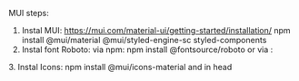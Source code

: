 MUI steps:

1. Instal MUI: https://mui.com/material-ui/getting-started/installation/
   npm install @mui/material @mui/styled-engine-sc styled-components
2. Instal font Roboto:
via npm: npm install @fontsource/roboto
or
via <head>:
   <link rel="preconnect" href="https://fonts.googleapis.com" />
<link rel="preconnect" href="https://fonts.gstatic.com" crossorigin />
<link
  rel="stylesheet"
  href="https://fonts.googleapis.com/css2?family=Roboto:wght@300;400;500;700&display=swap"
/>
3. Instal Icons:
npm install @mui/icons-material
and in head
<link
  rel="stylesheet"
  href="https://fonts.googleapis.com/icon?family=Material+Icons"
/>
